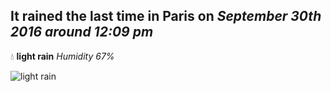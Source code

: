 ## It rained the last time in Paris on *September 30th 2016 around 12:09 pm*
💧  **light rain** *Humidity 67%*

![light rain](http://openweathermap.org/img/w/10d.png)
